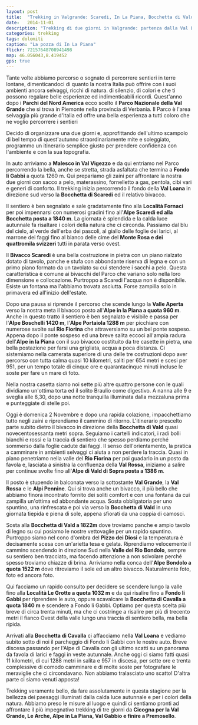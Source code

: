 ```yaml
---
layout: post
title:  "Trekking in Valgrande: Scaredi, In La Piana, Bocchetta di Vald"
date:   2014-11-01
description: "Trekking di due giorni in Valgrande: partenza dalla Val Loana, Alpe Scaredi, e bivacco a In La Piana. Secondo giorno rientro per la Bocchetta di Vald e la Bocchetta di Cavalla"
categories: trekking
tags: dolomiti
caption: "La pozza di In La Piana"
flickr: 72157648708941498
map: 46.056043,8.419452
gps: true
---
```



Tante volte abbiamo percorso o sognato di percorrere sentieri in terre lontane, dimenticandoci di 
quanto  la nostra Italia può offrire con i suoi ambienti ancora selvaggi, ricchi di natura. di silenzio, di colori e 
che ti possono regalare belle esperienze ed indimenticabili ricordi. Quest'anno dopo i **Parchi del Nord America** ecco scelto il **Parco Nazionale della Val Grande** che si trova in Piemonte nella provincia di Verbania. Il Parco è l'area selvaggia 
più grande d'Italia ed offre una bella esperienza a tutti coloro che ne voglio percorrere i sentieri

Decido di organizzare una due giorni e, approfittando dell'ultimo scampolo di bel tempo di quest'autunno straordinariamente mite e soleggiato, programmo un itinerario semplice giusto per prendere confidenza con l'ambiente e con la sua topografia.

In auto arriviamo a **Malesco in Val Vigezzo** e da qui entriamo nel Parco percorrendo la bella, anche se stretta, strada asfaltata che termina a **Fondo li Gabbi** a quota 1260 m. Qui prepariamo gli zaini per affrontare la nostra due giorni con sacco a pelo, materassino, fornelletto a gas, pentola, cibi vari e generi di conforto. Il trekking inizia percorrendo il fondo della **Val Loana** in direzione sud verso la **Bocchetta di Scaredi** ed il relativo bivacco.

Il sentiero è ben segnalato e sale gradatamente fino alla **Località Fornaci** per poi impennarsi con numerosi gradini fino all'**Alpe Scaredi ed alla Bocchetta posta a 1840 m**. La giornata è splendida e la calda luce autunnale fa risaltare i colori della natura che ci circonda. Passiamo dal blu del cielo, al verde dell'erba dei pascoli, al giallo delle foglie dei larici, al marrone dei faggi fino al bianco delle cime del **Monte Rosa e dei quattromila svizzeri** tutti in parata verso 
ovest.

Il **Bivacco Scaredi** è una bella costruzione in pietra con un piano rialzato dotato di tavolo, panche e stufa con abbondante riserva di legna e con un primo piano formato da un tavolato su cui stendere i sacchi a pelo. Questa caratteristica è comune ai bivacchi del Parco che variano solo nella loro dimensione e collocazione. Purtroppo a Scaredi l'acqua non è disponibile. Esiste un fontana ma l'abbiamo trovata asciutta. Forse zampilla solo in primavera ed all'inizio dell'estate.

Dopo una pausa si riprende il percorso che scende lungo la **Valle Aperta** verso la nostra meta il bivacco posto all'**Alpe in la Piana a quota 960 m**. Anche in questo tratto il sentiero è ben segnalato e visibile e passa per l'**Alpe Boschelli 1420 m**, l'**Alpe Portaiola 1288 m** per picchiare con numerose svolte sul **Rio Fiorina** che attraversiamo su un bel ponte sospeso. Appena dopo il ponte sospeso ed una breve salita eccoci all'ampia radura dell'**Alpe in la Piana** con il suo bivacco costituito da tre casette in pietra, una bella postazione per farsi una grigliata, acqua a poca distanza. Ci sistemiamo nella camerata superiore di una delle tre costruzioni dopo aver percorso con tutta calma quasi 10 kilometri, saliti per 654 metri e scesi per 951, per un tempo totale di cinque ore e quarantacinque minuti incluse le soste per fare un mare di foto.

Nella nostra casetta siamo noi sette più altre quattro persone con le quali dividiamo un'ottima torta ed il solito Braulio come digestivo. A nanna alle 9 e sveglia alle 6,30, dopo una notte tranquilla illuminata dalla mezzaluna prima e punteggiate di stelle poi.

Oggi è domenica 2 Novembre e dopo una rapida colazione, impacchettiamo tutto negli zaini e 
riprendiamo il cammino di ritorno. L'itinerario prescelto parte subito dietro il bivacco in direzione della 
**Bocchetta di Vald** quasi novecentosessanta metri sopra. Seguiamo i cartelli indicatori, i 
radi bolli bianchi e rossi  e la traccia di sentiero che spesso perdiamo perché sommerso dalla foglie cadute 
dai faggi. Il senso dell'orientamento, la pratica a camminare in ambienti selvaggi ci aiuta a non perdere la traccia. Quasi in piano penetriamo nella valle del **Rio Fiorina** per poi guadarlo in un posto da favola e, lasciata a 
sinistra la confluenza della **Val Rossa**, iniziamo a salire per continue svolte fino 
all'**Alpe di Vald di Sopra posta a 1386 m**.

Il posto è stupendo in balconata verso la sottostante **Val Grande**, la **Val 
Rossa** e le **Alpi Pennine**. Qui si trova anche un bivacco, il più bello che 
abbiamo finora incontrato fornito dei soliti comfort e con una fontana da cui zampilla un'ottima ed 
abbondante acqua. Sosta obbligatoria per uno spuntino, una rinfrescata e poi via verso la 
**Bocchetta di Vald** in una giornata tiepida e piena di sole, appena sfiorati da una coppia 
di camosci.

Sosta alla **Bocchetta di Vald a 1822m** dove troviamo panche e ampio tavolo di legno 
su cui posiamo le nostre vettovaglie per un rapido spuntino. Purtroppo siamo nel cono d'ombra del 
**Pizzo dei Diosi** e la temperatura è decisamente scesa con un'arietta tesa e gelata. 
Riprendiamo velocemente il cammino scendendo in direzione Sud nella **Valle del Rio 
Bondolo**, sempre su sentiero ben tracciato, ma facendo attenzione a non scivolare perché 
spesso troviamo chiazze di brina. Arriviamo nella conca dell'**Alpe Bondolo a quota 1522 
m** dove ritroviamo il sole ed un altro bivacco. Naturalmente foto, foto ed ancora foto.

Qui facciamo un rapido consulto per decidere se scendere lungo la valle fino alla **Località Le 
Grotte a quota 1032 m** e da qui risalire fino a **Fondo li Gabbi** per riprendere le 
auto, oppure scavalcare la **Bocchetta di Cavalla a quota 1840 m** e scendere a Fondo li 
Gabbi. Optiamo per questa scelta più breve di circa trenta minuti, ma che ci costringe a risalire per più di 
trecento metri il fianco Ovest della valle lungo una traccia di sentiero bella, ma bella ripida.

Arrivati alla **Bocchetta di Cavalla** ci affacciamo nella **Val Loana** e 
vediamo subito sotto di noi il parcheggio di Fondo li Gabbi con le nostre auto. Breve discesa passando per 
l'Alpe di Cavalla con gli ultimo scatti su un panorama da favola di larici e faggi in veste autunnale. Anche 
oggi ci siamo fatti quasi 11 kilometri, di cui 1288 metri in salita e 957 in discesa, per sette ore e trenta 
complessive di comodo camminare e di molte soste per fotografare le meraviglie che ci circondavano. 
Non abbiamo tralasciato uno scatto! D'altra parte ci siamo venuti apposta!

Trekking veramente bello, da fare assolutamente in questa stagione per la bellezza dei paesaggi 
illuminati dalla calda luce autunnale e per i colori della natura. Abbiamo preso le misure al luogo e quindi ci sentiamo pronti ad affrontare il più impegnativo trekking di tre giorni da **Cicogna per la Val Grande, Le Arche, Alpe in La Piana, Val Gabbio e finire a Premosello**.
